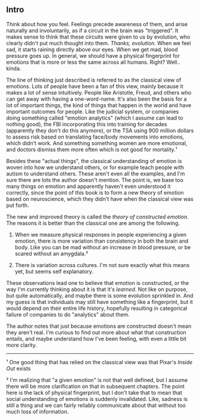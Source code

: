 
## Intro

Think about how you feel. Feelings precede awareness of them, and arise naturally and
involuntarily, as if a circuit in the brain was "triggered". It makes sense to think
that these circuits were given to us by evolution, who clearly didn't put much thought
into them. *Thanks, evolution*. When we feel sad, it starts raining directly above our
eyes. When we get mad, blood pressure goes up. In general, we should have a physical
fingerprint for emotions that is more or less the same across all humans. Right? Well..
kinda.

The line of thinking just described is referred to as the classical view of emotions.
Lots of people have been a fan of this view, mainly because it makes a lot of sense
intuitively. People like Aristotle, Freud, and others who can get away with having a
one-word-name. It's also been the basis for a lot of important things, the kind of
things that happen in the world and have important outcomes for people. Like the
judicial system, or companies doing something called "emotion analytics" (which I assume
can lead to nothing good), the FBI incorporating this into training for decades
(apparently they don't do this anymore), or the TSA using 900 million dollars to assess
risk based on translating face/body movements into emotions, which didn't work. And
something something women are more emotional, and doctors dismiss them more often which
is not good for mortality.¹



Besides these "actual things", the classical understanding of emotion is woven into how
we understand others, or for example teach people with autism to understand others.
These aren't even all the examples, and I'm sure there are lots the author doesn't
mention. The point is, we base too many things on emotion and apparently haven't even
understood it correctly, since the point of this book is to form a new theory of emotion
based on neuroscience, which they didn't have when the classical view was put forth.

The new and improved theory is called the *theory of constructed emotion*. The reasons
it is better than the classical one are among the following.

1) When we measure physical responses in people experiencing a given emotion, there is
more variation than consistency in both the brain and body. Like you can be mad without
an increase in blood pressure, or be scared without an amygdala.²


2) There is variation across cultures. I'm not sure exactly what this means yet, but
seems self explanatory.

These observations lead one to believe that emotion is constructed, or the way I'm
currently thinking about it is that it's *learned*. Not like on purpose, but quite
automatically, and maybe there is some evolution sprinkled in. And my guess is that
individuals may still have something like a fingerprint, but it would depend on their
entire life history, hopefully resulting in categorical failure of companies to do
"analytics" about them.

The author notes that just because emotions are constructed doesn't mean they aren't
real. I'm curious to find out more about what that construction entails, and maybe
understand how I've been feeling, with even a little bit more clarity.

--------------------

¹ One good thing that has relied on the classical view was that Pixar's *Inside Out*
exists

² I'm realizing that "a given emotion" is not that well defined, but I assume there will
be more clarification on that in subsequent chapters. The point here is the lack of
physical fingerprint, but I don't take that to mean that social understanding of
emotions is suddenly invalidated. Like, sadness is still a thing and we can fairly
reliably communicate about that without too much loss of information.

